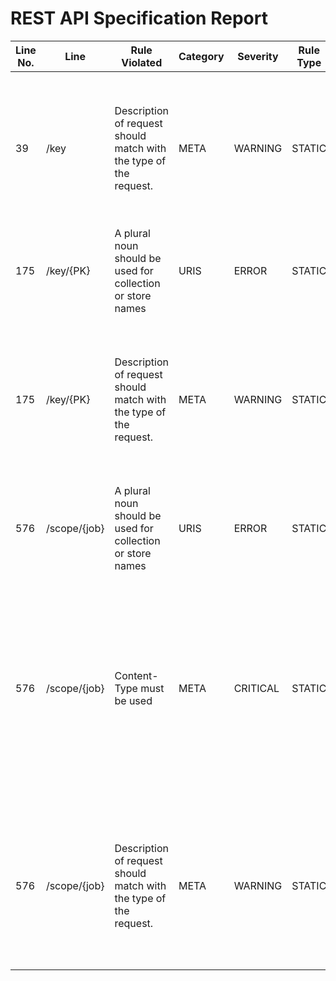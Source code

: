 REST API Specification Report
=============================
| Line No. | Line         | Rule Violated                                                     | Category | Severity | Rule Type | Software Quality Attributes | Improvement Suggestion                                                                                                                                                                |
| -------- | ------------ | ----------------------------------------------------------------- | -------- | -------- | --------- | --------------------------- | ------------------------------------------------------------------------------------------------------------------------------------------------------------------------------------- |
| 39       | /key         | Description of request should match with the type of the request. | META     | WARNING  | STATIC    | MAINTAINABILITY             | DELETE must be used to remove a resource from its parent resource and not for other purposes The request should be of type: POST                                                      |
| 175      | /key/{PK}    | A plural noun should be used for collection or store names        | URIS     | ERROR    | STATIC    | USABILITY, MAINTAINABILITY  | Use singular nouns for document names                                                                                                                                                 |
| 175      | /key/{PK}    | Description of request should match with the type of the request. | META     | WARNING  | STATIC    | MAINTAINABILITY             | POST must be used to create a new resource in a collection or to execute controllers and not for other purposes The request should be of type: PUT                                    |
| 576      | /scope/{job} | A plural noun should be used for collection or store names        | URIS     | ERROR    | STATIC    | USABILITY, MAINTAINABILITY  | Use singular nouns for document names                                                                                                                                                 |
| 576      | /scope/{job} | Content-Type must be used                                         | META     | CRITICAL | STATIC    | USABILITY, COMPATIBILITY    | Specify content type in 204 response in GET operation, because clients and servers rely on the value of this header to know how to process the sequence of bytes in the message body. |
| 576      | /scope/{job} | Description of request should match with the type of the request. | META     | WARNING  | STATIC    | MAINTAINABILITY             | POST must be used to create a new resource in a collection or to execute controllers and not for other purposes The request should be of type: GET                                    |